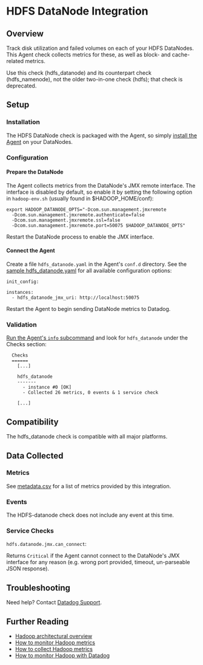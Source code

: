 # HDFS DataNode Integration

## Overview

Track disk utilization and failed volumes on each of your HDFS DataNodes. This Agent check collects metrics for these, as well as block- and cache-related metrics.

Use this check (hdfs_datanode) and its counterpart check (hdfs_namenode), not the older two-in-one check (hdfs); that check is deprecated.

## Setup
### Installation

The HDFS DataNode check is packaged with the Agent, so simply [install the Agent](https://app.datadoghq.com/account/settings#agent) on your DataNodes.

### Configuration
#### Prepare the DataNode

The Agent collects metrics from the DataNode's JMX remote interface. The interface is disabled by default, so enable it by setting the following option in `hadoop-env.sh` (usually found in $HADOOP_HOME/conf):

```
export HADOOP_DATANODE_OPTS="-Dcom.sun.management.jmxremote
  -Dcom.sun.management.jmxremote.authenticate=false
  -Dcom.sun.management.jmxremote.ssl=false
  -Dcom.sun.management.jmxremote.port=50075 $HADOOP_DATANODE_OPTS"
```

Restart the DataNode process to enable the JMX interface.

#### Connect the Agent

Create a file `hdfs_datanode.yaml` in the Agent's `conf.d` directory. See the [sample hdfs_datanode.yaml](https://github.com/DataDog/integrations-core/blob/master/hdfs_datanode/conf.yaml.example) for all available configuration options:

```
init_config:

instances:
  - hdfs_datanode_jmx_uri: http://localhost:50075
```

Restart the Agent to begin sending DataNode metrics to Datadog.

### Validation

[Run the Agent's `info` subcommand](https://help.datadoghq.com/hc/en-us/articles/203764635-Agent-Status-and-Information) and look for `hdfs_datanode` under the Checks section:

```
  Checks
  ======
    [...]

    hdfs_datanode
    -------
      - instance #0 [OK]
      - Collected 26 metrics, 0 events & 1 service check

    [...]
```

## Compatibility

The hdfs_datanode check is compatible with all major platforms.

## Data Collected
### Metrics
See [metadata.csv](https://github.com/DataDog/integrations-core/blob/master/hdfs_datanode/metadata.csv) for a list of metrics provided by this integration.

### Events
The HDFS-datanode check does not include any event at this time.

### Service Checks

`hdfs.datanode.jmx.can_connect`:

Returns `Critical` if the Agent cannot connect to the DataNode's JMX interface for any reason (e.g. wrong port provided, timeout, un-parseable JSON response).

## Troubleshooting
Need help? Contact [Datadog Support](http://docs.datadoghq.com/help/).

## Further Reading

* [Hadoop architectural overview](https://www.datadoghq.com/blog/hadoop-architecture-overview/)
* [How to monitor Hadoop metrics](https://www.datadoghq.com/blog/monitor-hadoop-metrics/)
* [How to collect Hadoop metrics](https://www.datadoghq.com/blog/collecting-hadoop-metrics/)
* [How to monitor Hadoop with Datadog](https://www.datadoghq.com/blog/monitor-hadoop-metrics-datadog/)